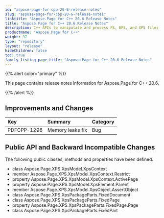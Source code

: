 ```yaml
---
id: "aspose-page-for-cpp-20-6-release-notes"
slug: "aspose-page-for-cpp-20-6-release-notes"
linktitle: "Aspose.Page for C++ 20.6 Release Notes"
title: "Aspose.Page for C++ 20.6 Release Notes"
description: C++ APIs to manipulate and process PS, EPS, and XPS files. This page contains new Aspose.Page for C++ features, enhancement, and bug fixes in 2020, version 20.6.
productName: "Aspose.Page for C++"
weight: 97
type: "repository"
layout: "release"
hideChildren: false
toc: true
family_listing_page_title: "Aspose.Page for C++ 20.6 Release Notes"
---
```


{{% alert color="primary" %}} 

This page contains release notes information for Aspose.Page for C++ 20.6.

{{% /alert %}} 
## **Improvements and Changes**

|**Key**|**Summary**|**Category**|
| :- | :- | :- |
|PDFCPP-1296|Memory leaks fix|Bug|
## **Public API and Backward Incompatible Changes**
The following public classes, methods and properties have been defined.

- class Aspose.Page.XPS.XpsModel.XpsContext
- member Aspose.Page.XPS.XpsModel.XpsContext.Restrict
- property Aspose.Page.XPS.XpsModel.XpsContext.ActivePage
- property Aspose.Page.XPS.XpsModel.XpsElement.Parent
- member Aspose.Page.XPS.XpsModel.XpsObject.AssertObject
- class Aspose.Page.XPS.XpsPackageParts.FixedDocument
- class Aspose.Page.XPS.XpsPackageParts.FixedPage
- property Aspose.Page.XPS.XpsPackageParts.FixedPage.Page
- class Aspose.Page.XPS.XpsPackageParts.FixedPart
